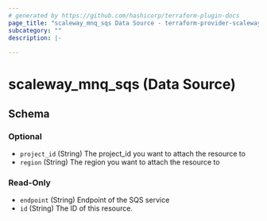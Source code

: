 ```yaml
---
# generated by https://github.com/hashicorp/terraform-plugin-docs
page_title: "scaleway_mnq_sqs Data Source - terraform-provider-scaleway"
subcategory: ""
description: |-
  
---
```


# scaleway_mnq_sqs (Data Source)





<!-- schema generated by tfplugindocs -->
## Schema

### Optional

- `project_id` (String) The project_id you want to attach the resource to
- `region` (String) The region you want to attach the resource to

### Read-Only

- `endpoint` (String) Endpoint of the SQS service
- `id` (String) The ID of this resource.
